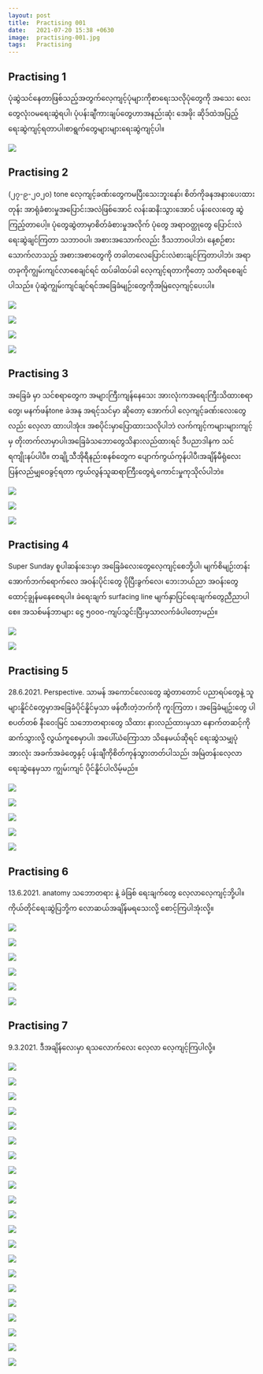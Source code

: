 ```yaml
---
layout: post
title:  Practising 001
date:   2021-07-20 15:38 +0630
image:  practising-001.jpg
tags:   Practising
---
```

## Practising 1
ပုံဆွဲသင်နေတာဖြစ်သည့်အတွက်လေ့ကျင့်ပုံများကိုစာရေးသလိုပုံတွေကို အသေး လေးတွေလုံးဝမရေးဆွဲရပါ၊ ပုံပန်းချီကားချပ်တွေဟာအနည်းဆုံး အေဖိုး ဆိုဒ်ထဲအပြည့်ရေးဆွဲကျင့်ရတာပါ၊စာရွက်တွေများများရေးဆွဲကျင့်ပါ။

![]({{site.baseurl}}/img/practising-001/001.jpg)

## Practising 2
(၂၇-၉-၂၀၂၀) tone လေ့ကျင့်ခဏ်းတွေကမပြီးသေးဘူးနော်၊ စိတ်ကိုခနအနားပေးထားတုန်း အာရုံခံစားမှုအပြောင်းအလဲဖြစ်အောင် လန်းဆနိးသွားအောင် ပန်းလေးတွေ ဆွဲကြည့်တာပေါ့။ ပုံတွေဆွဲတာမှာစိတ်ခံစားမှုအလိုက် ပုံတွေ အရာဝတ္ထုတွေ ပြောင်းလဲရေးဆွဲချင်ကြတာ သဘာဝပါ၊ အစားအသောက်လည်း ဒီသဘာဝပါဘဲ၊ နေ့စဉ်စားသောက်လာသည့် အစားအစာတွေကို တခါတလေပြောင်းလဲစားချင်ကြတာပါဘဲ၊ အရာတခုကိုကျွမ်းကျင်လာစေချင်ရင် ထပ်ခါထပ်ခါ လေ့ကျင့်ရတာကိုတော့ သတိရစေချင်ပါသည်။ ပုံဆွဲကျွမ်းကျင်ချင်ရင်အခြေခံမျဉ်းတွေကိုအမြဲလေ့ကျင့်ပေးပါ။

![]({{site.baseurl}}/img/practising-001/002-1.jpg)

![]({{site.baseurl}}/img/practising-001/002-2.jpg)

![]({{site.baseurl}}/img/practising-001/002-3.jpg)

![]({{site.baseurl}}/img/practising-001/002-4.jpg)

## Practising 3
အခြေခံ မှာ သင်စရာတွေက အများကြီးကျန်နေသေး အားလုံးကအရေးကြီးသိထားစရာတွေ၊ မနက်ဖန်tone ခဲအနု အရင့်သင်မှာ ဆိုတော့ အောက်ပါ လေ့ကျင့်ခဏ်းလေးတွေလည်း လေ့လာ ထားပါအုံး။ အစပိုင်းမှာပြောထားသလိုပါဘဲ လက်ကျင့်ကများများကျင့်မှ တိုးတက်လာမှာပါ၊အခြေခံသဘောတွေသိနားလည်ထားရင် ဒီပညာဒါနက သင်ရကျိုးနပ်ပါပီ။ တချို့သီအိုရီနည်းစနစ်တွေက ပျောက်ကွယ်ကုန်ပါပီ၊အချိန်မီရုံလေးပြန်လည်မျှဝေခွင့်ရတာ ကွယ်လွန်သူဆရာကြီးတွေရဲ့ကောင်းမှုကုသိုလ်ပါဘဲ။

![]({{site.baseurl}}/img/practising-001/003-1.jpg)

![]({{site.baseurl}}/img/practising-001/003-2.jpg)

![]({{site.baseurl}}/img/practising-001/003-3.jpg)

## Practising 4
Super Sunday စူပါဆန်းဒေးမှာ အခြေခံလေးတွေလေ့ကျင့်စေဘို့ပါ၊ မျက်စိမျဉ်းတန်းအောက်ဘက်ရောက်လေ အဝန်းပိုင်းတွေ ပိုပြီးခွက်လေ၊ ဘေးဘယ်ညာ အဝန်းတွေထောင့်ချွန်မနေစေရပါ။ ခဲရေးချက် surfacing line မျက်နှာပြင်ရေးချက်တွေညီညာပါစေ။ အသစ်မန်ဘာများ ငွေ ၅၀၀၀-ကျပ်သွင်းပြီးမှသာလက်ခံပါတော့မည်။

![]({{site.baseurl}}/img/practising-001/004-1.jpg)

![]({{site.baseurl}}/img/practising-001/004-2.jpg)

## Practising 5
28.6.2021. Perspective. သာမန် အကောင်လေးတွေ ဆွဲတာတောင် ပညာရပ်တွေနဲ့ သူများနိူင်ငံတွေမှာအခြေခံပိုင်နိူင်မှသာ ဖန်တီးတဲ့ဘက်ကို ကူးကြတာ ၊ အခြေခံမျဥ်းတွေ ပါစပတ်တစ် နီးဝေးမြင် သဘောတရားတွေ သိထား နားလည်ထားမှသာ နောက်တဆင့်ကို ဆက်သွားလို့ လွယ်ကူစေမှာပါ၊ အပေါ်ယံကြောသာ သိနေမယ်ဆိုရင် ရေးဆွဲသမျှပုံအားလုံး အခက်အခဲတွေနှင့် ပန်းချီကိုစိတ်ကုန်သွားတတ်ပါသည်၊ အမြဲတန်းလေ့လာ ရေးဆွဲနေမှသာ ကျွမ်းကျင် ပိုင်နိူင်ပါလိမ့်မည်။

![]({{site.baseurl}}/img/practising-001/005-1.jpg)

![]({{site.baseurl}}/img/practising-001/005-2.jpg)

![]({{site.baseurl}}/img/practising-001/005-3.jpg)

![]({{site.baseurl}}/img/practising-001/005-4.jpg)

![]({{site.baseurl}}/img/practising-001/005-5.jpg)

## Practising 6
13.6.2021. anatomy သဘောတရား နဲ့ ခဲခြစ် ရေးချက်တွေ လေ့လာလေ့ကျင့်ဘို့ပါ။ ကိုယ်တိုင်ရေးဆွဲပြဘို့က လောဆယ်အချိန်မရသေးလို့ စောင့်ကြပါအုံးလို့။

![]({{site.baseurl}}/img/practising-001/006-1.jpg)

![]({{site.baseurl}}/img/practising-001/006-2.jpg)

![]({{site.baseurl}}/img/practising-001/006-3.jpg)

![]({{site.baseurl}}/img/practising-001/006-4.jpg)

![]({{site.baseurl}}/img/practising-001/006-5.jpg)

![]({{site.baseurl}}/img/practising-001/006-6.jpg)

## Practising 7
9.3.2021. ဒီအချိန်လေးမှာ ရသလောက်လေး လေ့လာ လေ့ကျင့်ကြပါလို့။

![]({{site.baseurl}}/img/practising-001/007-1.jpg)

![]({{site.baseurl}}/img/practising-001/007-2.jpg)

![]({{site.baseurl}}/img/practising-001/007-3.jpg)

![]({{site.baseurl}}/img/practising-001/007-4.jpg)

![]({{site.baseurl}}/img/practising-001/007-5.jpg)

![]({{site.baseurl}}/img/practising-001/007-6.jpg)

![]({{site.baseurl}}/img/practising-001/007-7.jpg)

![]({{site.baseurl}}/img/practising-001/007-8.jpg)

![]({{site.baseurl}}/img/practising-001/007-9.jpg)

![]({{site.baseurl}}/img/practising-001/007-10.jpg)

![]({{site.baseurl}}/img/practising-001/007-11.jpg)

![]({{site.baseurl}}/img/practising-001/007-12.jpg)

![]({{site.baseurl}}/img/practising-001/007-13.jpg)

![]({{site.baseurl}}/img/practising-001/007-14.jpg)

![]({{site.baseurl}}/img/practising-001/007-15.jpg)

![]({{site.baseurl}}/img/practising-001/007-16.jpg)

![]({{site.baseurl}}/img/practising-001/007-17.jpg)

![]({{site.baseurl}}/img/practising-001/007-18.jpg)

![]({{site.baseurl}}/img/practising-001/007-19.jpg)

![]({{site.baseurl}}/img/practising-001/007-20.jpg)

![]({{site.baseurl}}/img/practising-001/007-21.jpg)
